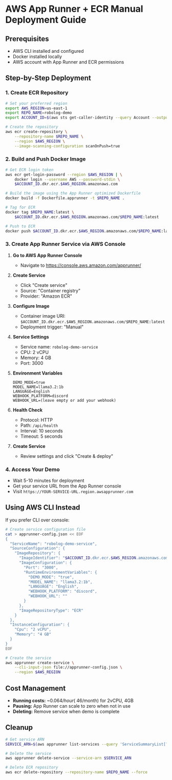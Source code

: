 # AWS App Runner + ECR Manual Deployment Guide

## Prerequisites
- AWS CLI installed and configured
- Docker installed locally
- AWS account with App Runner and ECR permissions

## Step-by-Step Deployment

### 1. Create ECR Repository
```bash
# Set your preferred region
export AWS_REGION=us-east-1
export REPO_NAME=robolog-demo
export ACCOUNT_ID=$(aws sts get-caller-identity --query Account --output text)

# Create the repository
aws ecr create-repository \
    --repository-name $REPO_NAME \
    --region $AWS_REGION \
    --image-scanning-configuration scanOnPush=true
```

### 2. Build and Push Docker Image
```bash
# Get ECR login token
aws ecr get-login-password --region $AWS_REGION | \
    docker login --username AWS --password-stdin \
    $ACCOUNT_ID.dkr.ecr.$AWS_REGION.amazonaws.com

# Build the image using the App Runner optimized Dockerfile
docker build -f Dockerfile.apprunner -t $REPO_NAME .

# Tag for ECR
docker tag $REPO_NAME:latest \
    $ACCOUNT_ID.dkr.ecr.$AWS_REGION.amazonaws.com/$REPO_NAME:latest

# Push to ECR
docker push $ACCOUNT_ID.dkr.ecr.$AWS_REGION.amazonaws.com/$REPO_NAME:latest
```

### 3. Create App Runner Service via AWS Console

1. **Go to AWS App Runner Console**
   - Navigate to https://console.aws.amazon.com/apprunner/

2. **Create Service**
   - Click "Create service"
   - Source: "Container registry"
   - Provider: "Amazon ECR"

3. **Configure Image**
   - Container image URI: `$ACCOUNT_ID.dkr.ecr.$AWS_REGION.amazonaws.com/$REPO_NAME:latest`
   - Deployment trigger: "Manual"

4. **Service Settings**
   - Service name: `robolog-demo-service`
   - CPU: 2 vCPU
   - Memory: 4 GB
   - Port: 3000

5. **Environment Variables**
   ```
   DEMO_MODE=true
   MODEL_NAME=llama3.2:1b
   LANGUAGE=English
   WEBHOOK_PLATFORM=discord
   WEBHOOK_URL=(leave empty or add your webhook)
   ```

6. **Health Check**
   - Protocol: HTTP
   - Path: `/api/health`
   - Interval: 10 seconds
   - Timeout: 5 seconds

7. **Create Service**
   - Review settings and click "Create & deploy"

### 4. Access Your Demo
- Wait 5-10 minutes for deployment
- Get your service URL from the App Runner console
- Visit `https://YOUR-SERVICE-URL.region.awsapprunner.com`

## Using AWS CLI Instead

If you prefer CLI over console:

```bash
# Create service configuration file
cat > apprunner-config.json << EOF
{
  "ServiceName": "robolog-demo-service",
  "SourceConfiguration": {
    "ImageRepository": {
      "ImageIdentifier": "$ACCOUNT_ID.dkr.ecr.$AWS_REGION.amazonaws.com/$REPO_NAME:latest",
      "ImageConfiguration": {
        "Port": "3000",
        "RuntimeEnvironmentVariables": {
          "DEMO_MODE": "true",
          "MODEL_NAME": "llama3.2:1b",
          "LANGUAGE": "English",
          "WEBHOOK_PLATFORM": "discord",
          "WEBHOOK_URL": ""
        }
      },
      "ImageRepositoryType": "ECR"
    }
  },
  "InstanceConfiguration": {
    "Cpu": "2 vCPU",
    "Memory": "4 GB"
  }
}
EOF

# Create the service
aws apprunner create-service \
    --cli-input-json file://apprunner-config.json \
    --region $AWS_REGION
```

## Cost Management

- **Running costs:** ~$0.064/hour (~$46/month) for 2vCPU, 4GB
- **Pausing:** App Runner can scale to zero when not in use
- **Deleting:** Remove service when demo is complete

## Cleanup

```bash
# Get service ARN
SERVICE_ARN=$(aws apprunner list-services --query 'ServiceSummaryList[?ServiceName==`robolog-demo-service`].ServiceArn' --output text)

# Delete the service
aws apprunner delete-service --service-arn $SERVICE_ARN

# Delete ECR repository
aws ecr delete-repository --repository-name $REPO_NAME --force
``` 
